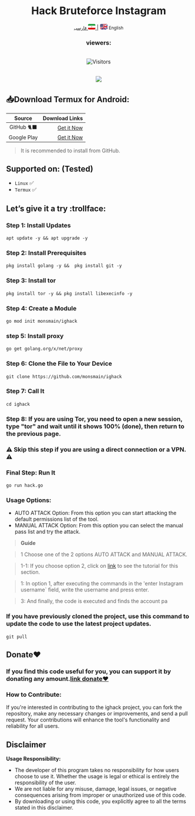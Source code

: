 <div align="center">
    <h1>Hack Bruteforce Instagram</h1>
</div>

<div align="center">
    <p>
        <a href="README-FA.md">
            <small>فارسی</small>
            <img src='images/Flag-iran.png' alt='persian' style='width: 20px;height: 15px;border-radius: 3px;' />
        </a>
        | 
       <img src='images/flag-en.png' alt='English' style='width: 20px;height: 15px;border-radius: 3px;' />
        <small>English</small>
    </p>
<h3>viewers:</h3> <br> <img src="https://profile-counter.glitch.me/monsmain/count.svg" alt="Visitors"><p align="center"> <br><img src="https://github.com/NiREvil/workers-cloudflare/blob/main/Other/pics/snake.svg" width="1280px">

</div>

## 📥Download Termux for Android:
| Source | Download Links
|:--------:| -------------:|
| GitHub 🐈‍⬛|[Get it Now](https://github.com/termux/termux-app/releases)|
| Google Play|[Get it Now](https://play.google.com/store/apps/details?id=com.termux)|                 
> It is recommended to install from GitHub.

## Supported on: (Tested)
- `Linux` ✅
- `Termux` ✅
## Let’s give it a try :trollface:
### Step 1: Install Updates
```
apt update -y && apt upgrade -y
```
### Step 2: Install Prerequisites
```
pkg install golang -y &&  pkg install git -y
```
### Step 3: Install tor
```
pkg install tor -y && pkg install libexecinfo -y 
```
### Step 4: Create a Module
```
go mod init monsmain/ighack
```
### step 5: Install proxy
```
go get golang.org/x/net/proxy
```
### Step 6: Clone the File to Your Device
```
git clone https://github.com/monsmain/ighack
```
### Step 7: Call It
```
cd ighack
```
### Step 8: If you are using Tor, you need to open a new session, type "tor" and wait until it shows 100% (done), then return to the previous page.
### ⚠️ Skip this step if you are using a direct connection or a VPN. ⚠️
### Final Step: Run It
```
go run hack.go
```
### Usage Options:
- AUTO ATTACK Option: From this option you can start attacking the default permissions list of the tool.
- MANUAL ATTACK Option: From this option you can select the manual pass list and try the attack.

> **Guide**

>1 Choose one of the 2 options AUTO ATTACK and MANUAL ATTACK.

>1-1: If you choose option 2, click on [link](https://github.com/monsmain/ighack/blob/main/Custom%20Pass/EN.md)
to see the tutorial for this section.

>1: In option 1, after executing the commands in the 'enter Instagram username` field, write the username and press enter.

>3: And finally, the code is executed and finds the account pa
### If you have previously cloned the project, use this command to update the code to use the latest project updates.
```
git pull
```
## Donate❤️
### If you find this code useful for you, you can support it by donating any amount.[link donate❤️](https://monsmain.carrd.co/)

### How to Contribute:
If you're interested in contributing to the ighack project, you can fork the repository, make any necessary changes or improvements, and send a pull request. Your contributions will enhance the tool's functionality and reliability for all users.

## Disclaimer
 **Usage Responsibility:**
* The developer of this program takes no responsibility for how users choose to use it. Whether the usage is legal or ethical is entirely the responsibility of the user.
* We are not liable for any misuse, damage, legal issues, or negative consequences arising from improper or unauthorized use of this code.
* By downloading or using this code, you explicitly agree to all the terms stated in this disclaimer.
